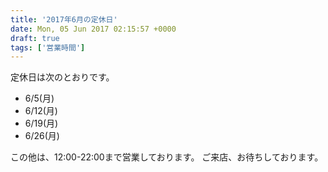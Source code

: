 ```yaml
---
title: '2017年6月の定休日'
date: Mon, 05 Jun 2017 02:15:57 +0000
draft: true
tags: ['営業時間']
---
```


定休日は次のとおりです。

*   6/5(月)
*   6/12(月)
*   6/19(月)
*   6/26(月)

この他は、12:00-22:00まで営業しております。 ご来店、お待ちしております。